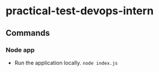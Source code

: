 # practical-test-devops-intern

## Commands  
### Node app
- Run the application locally.
`node index.js`
